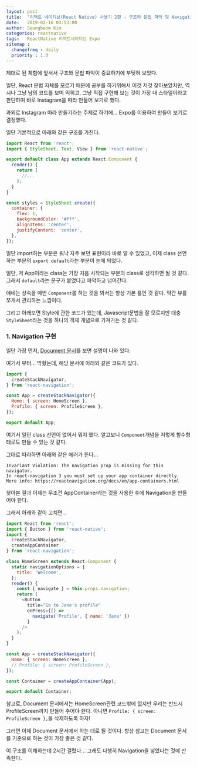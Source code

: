 ```yaml
---
layout: post
title:  "리액트 네이티브(React Native) 사용기 2편 - 구조와 문법 파악 및 Navigation 적용기..."
date:   2019-02-16 03:53:00
author: Seungbeom Kim
categories: reactnative
tags:	ReactNative 리액트네이티브 Expo
sitemap :
  changefreq : daily
  priority : 1.0
---
```


제대로 된 체험에 앞서서 구조와 문법 파악이 중요하기에 부딪혀 보았다.

일단, React 문법 자체를 모르기 때문에 공부를 하기위해서 이것 저것 찾아보았지만, 역시나 그냥 남의 코드를 보며 익히고, 그냥 직접 구현해 보는 것이 가장 내 스타일이라고 판단하여 바로 Instagram을 따라 만들어 보기로 했다.

과외로 Instagram 따라 만들기라는 주제로 하기에... Expo를 이용하여 만들어 보기로 결정했다.

일단 기본적으로 아래와 같은 구조를 가진다.

```Javascript
import React from 'react';
import { StyleSheet, Text, View } from 'react-native';

export default class App extends React.Component {
  render() {
    return (
      //...
    );
  }
}

const styles = StyleSheet.create({
  container: {
    flex: 1,
    backgroundColor: '#fff',
    alignItems: 'center',
    justifyContent: 'center',
  },
});

```

일단 import하는 부분은 워낙 자주 보던 표현이라 바로 알 수 있었고, 이제 class 선언하는 부분의 `export default`라는 부분이 눈에 띄었다.

일단, 저 App이라는 class는 가장 처음 시작되는 부분의 class로 생각하면 될 것 같다. 그래서 `default`라는 문구가 붙었다고 파악하고 넘어간다.

얘네는 상속을 매번 `Component`를 하는 것을 봐서는 항상 기본 틀인 것 같다. 약간 뷰를 쪼개서 관리하는 느낌이다.

그리고 아래보면 Style에 관한 코드가 있는데, Javascript문법을 잘 모르지만 대충 `StyleSheet`라는 것을 하나의 객체 개념으로 가져가는 것 같다.

### 1. Navigation 구현
일단 가장 먼저, [Document 문서](https://docs.expo.io/versions/latest/react-native/navigation/)를 보면 설명이 나와 있다.

여기서 부터... 막혔는데, 해당 문서에 아래와 같은 코드가 있다.

```Javascript
import {
  createStackNavigator,
} from 'react-navigation';

const App = createStackNavigator({
  Home: { screen: HomeScreen },
  Profile: { screen: ProfileScreen },
});

export default App;
```

여기서 일단 class 선언이 없어서 뭐지 했다. 알고보니 `Component`개념을 저렇게 함수형태로도 만들 수 있는 것 같다.

그대로 따라하면 아래와 같은 에러가 뜬다...

    Invariant Violation: The navigation prop is missing for this navigator.
    In react-navigation 3 you must set up your app container directly.
    More info: https://reactnavigation.org/docs/en/app-containers.html

찾아본 결과 이제는 무조건 AppContainer라는 것을 사용한 후에 Navigation을 만들어야 한다.

그래서 아래와 같이 고치면...

```Javascript
import React from 'react';
import { Button } from 'react-native';
import {
  createStackNavigator,
  createAppContainer
} from 'react-navigation';

class HomeScreen extends React.Component {
  static navigationOptions = {
    title: 'Welcome',
  };
  render() {
    const { navigate } = this.props.navigation;
    return (
      <Button
        title="Go to Jane's profile"
        onPress={() =>
          navigate('Profile', { name: 'Jane' })
        }
      />
    );
  }
}

const App = createStackNavigator({
  Home: { screen: HomeScreen },
  // Profile: { screen: ProfileScreen },
});

const Container = createAppContainer(App);

export default Container;
```

참고로, Document 문서에서는 HomeScreen관련 코드밖에 없지만 우리는 반드시 ProfileScreen까지 만들어 주어야 한다. 아니면 `Profile: { screen: ProfileScreen },`을 삭제하도록 하자!

그러면 이제 Document 문서에서 하는 대로 될 것이다.
항상 참고는 Document 문서를 기준으로 하는 것이 가장 좋은 것 같다.

이 구조를 이해하는데 2시간 걸렸다... 그래도 다행히 Navigation을 넣었다는 것에 만족한다.
